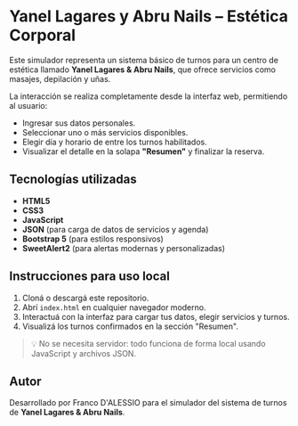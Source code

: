 # Yanel Lagares y Abru Nails – Estética Corporal

Este simulador representa un sistema básico de turnos para un centro de estética llamado **Yanel Lagares & Abru Nails**, que ofrece servicios como masajes, depilación y uñas.

La interacción se realiza completamente desde la interfaz web, permitiendo al usuario:

- Ingresar sus datos personales.
- Seleccionar uno o más servicios disponibles.
- Elegir día y horario de entre los turnos habilitados.
- Visualizar el detalle en la solapa **"Resumen"** y finalizar la reserva.

## Tecnologías utilizadas

- **HTML5**
- **CSS3**
- **JavaScript**
- **JSON** (para carga de datos de servicios y agenda)
- **Bootstrap 5** (para estilos responsivos)
- **SweetAlert2** (para alertas modernas y personalizadas)


## Instrucciones para uso local

1. Cloná o descargá este repositorio.
2. Abrí `index.html` en cualquier navegador moderno.
3. Interactuá con la interfaz para cargar tus datos, elegir servicios y turnos.
4. Visualizá los turnos confirmados en la sección "Resumen".

> 💡 No se necesita servidor: todo funciona de forma local usando JavaScript y archivos JSON.


## Autor

Desarrollado por Franco D'ALESSIO para el simulador del sistema de turnos de **Yanel Lagares & Abru Nails**.
